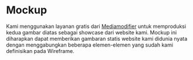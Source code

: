 <img scr="https://github.com/AndraSatria2018/PPL4624/raw/main/4.%20Mockup/mockup.png" width="250px">

# Mockup
Kami menggunakan layanan gratis dari [Mediamodifier](https://mediamodifier.com) untuk memproduksi kedua gambar diatas sebagai showcase dari website kami. Mockup ini diharapkan dapat memberikan gambaran statis website kami didunia nyata dengan menggabungkan beberapa elemen-elemen yang sudah kami definisikan pada Wireframe.